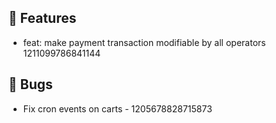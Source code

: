 ## 🚀 Features

- feat: make payment transaction modifiable by all operators 1211099786841144


## 🐛 Bugs

- Fix cron events on carts - 1205678828715873